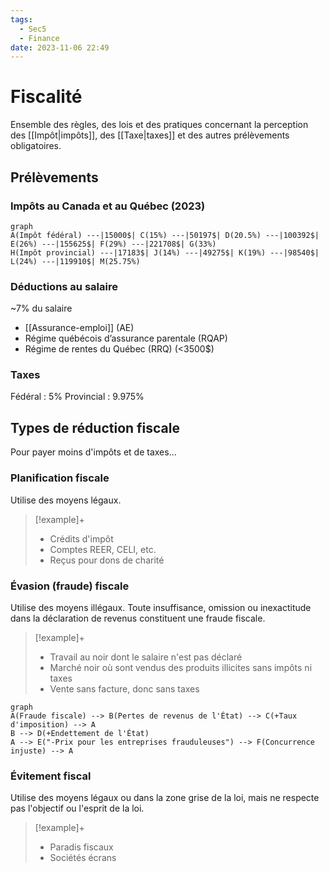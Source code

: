 ```yaml
---
tags:
  - Sec5
  - Finance
date: 2023-11-06 22:49
---
```


# Fiscalité

Ensemble des règles, des lois et des pratiques concernant la perception des [[Impôt|impôts]], des [[Taxe|taxes]] et des autres prélèvements obligatoires.

## Prélèvements

### Impôts au Canada et au Québec (2023)

```mermaid
graph
A(Impôt fédéral) ---|15000$| C(15%) ---|50197$| D(20.5%) ---|100392$| E(26%) ---|155625$| F(29%) ---|221708$| G(33%)
H(Impôt provincial) ---|17183$| J(14%) ---|49275$| K(19%) ---|98540$| L(24%) ---|119910$| M(25.75%)
```

### Déductions au salaire

~7% du salaire

- [[Assurance-emploi]] (AE)
- Régime québécois d’assurance parentale (RQAP)
- Régime de rentes du Québec (RRQ) (<3500$)

### Taxes

Fédéral : 5%
Provincial : 9.975%

## Types de réduction fiscale

Pour payer moins d'impôts et de taxes...

### Planification fiscale

Utilise des moyens légaux.

> [!example]+
> - Crédits d'impôt
> - Comptes REER, CELI, etc.
> - Reçus pour dons de charité

### Évasion (fraude) fiscale

Utilise des moyens illégaux. Toute insuffisance, omission ou inexactitude dans la déclaration de revenus constituent une fraude fiscale.

> [!example]+
> - Travail au noir dont le salaire n'est pas déclaré
> - Marché noir où sont vendus des produits illicites sans impôts ni taxes
> - Vente sans facture, donc sans taxes

```mermaid
graph
A(Fraude fiscale) --> B(Pertes de revenus de l'État) --> C(+Taux d'imposition) --> A
B --> D(+Endettement de l'État)
A --> E("-Prix pour les entreprises frauduleuses") --> F(Concurrence injuste) --> A
```

### Évitement fiscal

Utilise des moyens légaux ou dans la zone grise de la loi, mais ne respecte pas l'objectif ou l'esprit de la loi.

> [!example]+
> - Paradis fiscaux
> - Sociétés écrans
